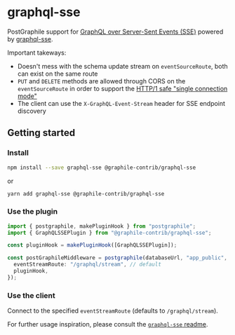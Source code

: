 # graphql-sse

PostGraphile support for [GraphQL over Server-Sent Events (SSE)](https://github.com/enisdenjo/graphql-sse/blob/master/PROTOCOL.md) powered by [graphql-sse](https://github.com/enisdenjo/graphql-sse).

Important takeways:

- Doesn't mess with the schema update stream on `eventSourceRoute`, both can exist on the same route
- `PUT` and `DELETE` methods are allowed through CORS on the `eventSourceRoute` in order to support the [HTTP/1 safe "single connection mode"](https://github.com/enisdenjo/graphql-sse/blob/master/PROTOCOL.md#single-connection-mode)
- The client can use the `X-GraphQL-Event-Stream` header for SSE endpoint discovery

## Getting started

### Install

```bash
npm install --save graphql-sse @graphile-contrib/graphql-sse
```

or

```bash
yarn add graphql-sse @graphile-contrib/graphql-sse
```

### Use the plugin

```ts
import { postgraphile, makePluginHook } from "postgraphile";
import { GraphQLSSEPlugin } from "@graphile-contrib/graphql-sse";

const pluginHook = makePluginHook([GraphQLSSEPlugin]);

const postGraphileMiddleware = postgraphile(databaseUrl, "app_public", {
  eventStreamRoute: "/graphql/stream", // default
  pluginHook,
});
```

### Use the client

Connect to the specified `eventStreamRoute` (defaults to `/graphql/stream`).

For further usage inspiration, please consult the [`graphql-sse` readme](https://github.com/enisdenjo/graphql-sse#readme).
